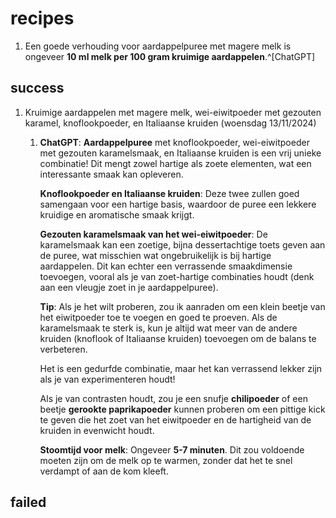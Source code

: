 # recipes

1. Een goede verhouding voor aardappelpuree met magere melk is ongeveer **10 ml melk per 100 gram kruimige aardappelen**.^[ChatGPT]
## success
1. Kruimige aardappelen met magere melk, wei-eiwitpoeder met gezouten karamel, knoflookpoeder, en Italiaanse kruiden (woensdag 13/11/2024)
	1. **ChatGPT**: **Aardappelpuree** met knoflookpoeder, wei-eiwitpoeder met gezouten karamelsmaak, en Italiaanse kruiden is een vrij unieke combinatie! Dit mengt zowel hartige als zoete elementen, wat een interessante smaak kan opleveren.
	   
	   **Knoflookpoeder en Italiaanse kruiden**: Deze twee zullen goed samengaan voor een hartige basis, waardoor de puree een lekkere kruidige en aromatische smaak krijgt.
	   
	   **Gezouten karamelsmaak van het wei-eiwitpoeder**: De karamelsmaak kan een zoetige, bijna dessertachtige toets geven aan de puree, wat misschien wat ongebruikelijk is bij hartige aardappelen. Dit kan echter een verrassende smaakdimensie toevoegen, vooral als je van zoet-hartige combinaties houdt (denk aan een vleugje zoet in je aardappelpuree).
	   
	   **Tip**: Als je het wilt proberen, zou ik aanraden om een klein beetje van het eiwitpoeder toe te voegen en goed te proeven. Als de karamelsmaak te sterk is, kun je altijd wat meer van de andere kruiden (knoflook of Italiaanse kruiden) toevoegen om de balans te verbeteren.
	   
	   Het is een gedurfde combinatie, maar het kan verrassend lekker zijn als je van experimenteren houdt!
	   
	   Als je van contrasten houdt, zou je een snufje **chilipoeder** of een beetje **gerookte paprikapoeder** kunnen proberen om een pittige kick te geven die het zoet van het eiwitpoeder en de hartigheid van de kruiden in evenwicht houdt.
	   
	   **Stoomtijd voor melk**: Ongeveer **5-7 minuten**. Dit zou voldoende moeten zijn om de melk op te warmen, zonder dat het te snel verdampt of aan de kom kleeft.

## failed